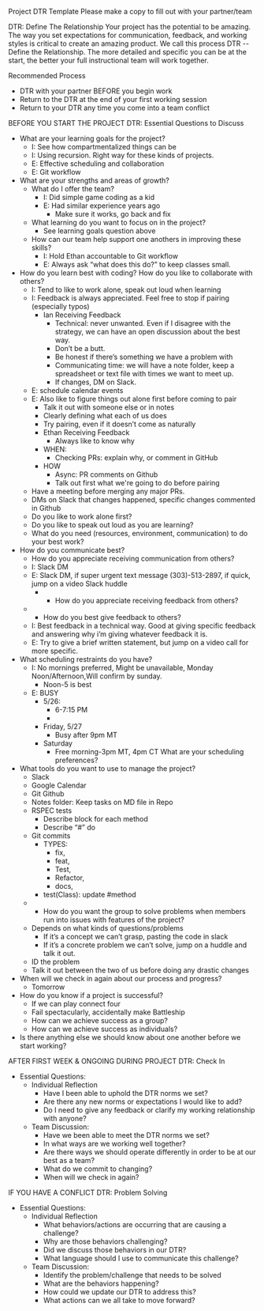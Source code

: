 ﻿Project DTR Template
Please make a copy to fill out with your partner/team


DTR: Define The Relationship
Your project has the potential to be amazing. The way you set expectations for communication, feedback, and working styles is critical to create an amazing product. We call this process DTR -- Define the Relationship. The more detailed and specific you can be at the start, the better your full instructional team will work together. 


Recommended Process
* DTR with your partner BEFORE you begin work
* Return to the DTR at the end of your first working session
* Return to your DTR any time you come into a team conflict


BEFORE YOU START THE PROJECT
DTR: Essential Questions to Discuss 
* What are your learning goals for the project?
   * I: See how compartmentalized things can be
   * I: Using recursion. Right way for these kinds of projects.
   * E: Effective scheduling and collaboration
   * E: Git workflow
* What are your strengths and areas of growth?
   * What do I offer the team?
      * I: Did simple game coding as a kid
      * E: Had similar experience years ago
         * Make sure it works, go back and fix
   * What learning do you want to focus on in the project?
      * See learning goals question above
   *  How can our team help support one anothers in improving these skills?
      * I: Hold Ethan accountable to Git workflow
      * E: Always ask “what does this do?” to keep classes small. 
* How do you learn best with coding? How do you like to collaborate with others?
   * I: Tend to like to work alone, speak out loud when learning
   * I: Feedback is always appreciated. Feel free to stop if pairing (especially typos)
      * Ian Receiving Feedback
         * Technical: never unwanted. Even if I disagree with the strategy, we can have an open discussion about the best way.
         * Don’t be a butt.
         * Be honest if there’s something we have a problem with
         * Communicating time: we will have a note folder, keep a spreadsheet or text file with times we want to meet up.
         * If changes, DM on Slack.
   * E: schedule calendar events
   * E: Also like to  figure things out alone first before coming to pair
      * Talk it out with someone else or in notes
      * Clearly defining what each of us does
      * Try pairing, even if it doesn’t come as naturally
      * Ethan Receiving Feedback
         * Always like to know why
      * WHEN:
         * Checking PRs: explain why, or comment in GitHub
      * HOW
         * Async: PR comments on Github
         * Talk out first what we're going to do before pairing
   * Have a meeting before merging any major PRs.
   * DMs on Slack that changes happened, specific changes commented in Github
   * Do you like to work alone first?
   * Do you like to speak out loud as you are learning?
   * What do you need (resources, environment, communication) to do your best work?
* How do you communicate best?
   * How do you appreciate receiving communication from others?
   * I: Slack DM
   * E: Slack DM, if super urgent text message (303)-513-2897, if quick, jump on a video Slack huddle
      *    * How do you appreciate receiving feedback from others?
   *    * How do you best give feedback to others?
   * I: Best feedback in a technical way. Good at giving specific feedback and answering why i’m giving whatever feedback it is.
   * E: Try to give a brief written statement, but jump on a video call for more specific.
* What scheduling restraints do you have?
   * I: No mornings preferred, Might be unavailable, Monday Noon/Afternoon,Will confirm by sunday.
      * Noon-5 is best
   * E: BUSY
      * 5/26: 
         * 6-7:15 PM
         *  
      * Friday, 5/27
         * Busy after 9pm MT
      * Saturday
         * Free morning-3pm MT, 4pm CT
 What are your scheduling preferences?
* What tools do you want to use to manage the project?
   * Slack
   * Google Calendar
   * Git Github
   * Notes folder: Keep tasks on MD file in Repo
   * RSPEC tests
      * Describe block for each method
      * Describe “#<method>” do
   * Git commits
      * TYPES: 
         * fix, 
         * feat, 
         * Test,
         * Refactor,
         * docs,  
      * test(Class): update #method
   * * How do you want the group to solve problems when members run into issues with features of the project?
   * Depends on what kinds of questions/problems
      * If it’s a concept we can’t grasp, pasting the code in slack
      * If it’s a concrete problem we can’t solve, jump on a huddle and talk it out.
   * ID the problem
   * Talk it out between the two of us before doing any drastic changes
* When will we check in again about our process and progress?
   * Tomorrow
* How do you know if a project is successful? 
   * If we can play connect four
   * Fail spectacularly, accidentally make Battleship
   * How can we achieve success as a group?
   * How can we achieve success as individuals?
* Is there anything else we should know about one another before we start working?








AFTER FIRST WEEK & ONGOING DURING PROJECT
DTR: Check In 
* Essential Questions:
   * Individual Reflection
      * Have I been able to uphold the DTR norms we set? 
      * Are there any new norms or expectations I would like to add?
      * Do I need to give any feedback or clarify my working relationship with anyone?
   * Team Discussion:
      * Have we been able to meet the DTR norms we set?
      * In what ways are we working well together?
      * Are there ways we should operate differently in order to be at our best as a team?
      * What do we commit to changing?
      * When will we check in again?


IF YOU HAVE A CONFLICT
DTR: Problem Solving
* Essential Questions:
   * Individual Reflection
      * What behaviors/actions are occurring that are causing a challenge?
      * Why are those behaviors challenging?  
      * Did we discuss those behaviors in our DTR? 
      * What language should I use to communicate this challenge?
   * Team Discussion:
      * Identify the problem/challenge that needs to be solved
      * What are the behaviors happening? 
      * How could we update our DTR to address this? 
      * What actions can we all take to move forward?